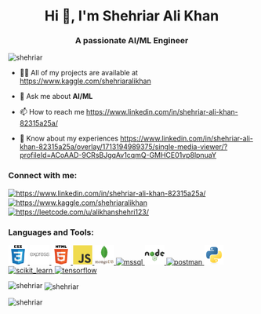 <!DOCTYPE html>
<html lang="en">
<head>
<meta charset="UTF-8">
<meta name="viewport" content="width=device-width, initial-scale=1.0">
<title>Shehriar Ali Khan</title>
</head>
<body>

<h1 align="center">Hi 👋, I'm Shehriar Ali Khan</h1>
<h3 align="center">A passionate AI/ML Engineer</h3>

<p align="left"> <img src="https://komarev.com/ghpvc/?username=shehriar&label=Profile%20views&color=0e75b6&style=flat" alt="shehriar" /> </p>

- 👨‍💻 All of my projects are available at <a href="https://www.kaggle.com/shehriaralikhan">https://www.kaggle.com/shehriaralikhan</a>

- 💬 Ask me about **AI/ML**

- 📫 How to reach me <a href="https://www.linkedin.com/in/shehriar-ali-khan-82315a25a/">https://www.linkedin.com/in/shehriar-ali-khan-82315a25a/</a>

- 📄 Know about my experiences <a href="https://www.linkedin.com/in/shehriar-ali-khan-82315a25a/overlay/1713194989375/single-media-viewer/?profileId=ACoAAD-9CRsBJgqAv1cqmQ-GMHCE01vp8lpnuaY">https://www.linkedin.com/in/shehriar-ali-khan-82315a25a/overlay/1713194989375/single-media-viewer/?profileId=ACoAAD-9CRsBJgqAv1cqmQ-GMHCE01vp8lpnuaY</a>

<h3 align="left">Connect with me:</h3>
<p align="left">
<a href="https://linkedin.com/in/https://www.linkedin.com/in/shehriar-ali-khan-82315a25a/" target="blank"><img align="center" src="https://raw.githubusercontent.com/rahuldkjain/github-profile-readme-generator/master/src/images/icons/Social/linked-in-alt.svg" alt="https://www.linkedin.com/in/shehriar-ali-khan-82315a25a/" height="30" width="40" /></a>
<a href="https://kaggle.com/https://www.kaggle.com/shehriaralikhan" target="blank"><img align="center" src="https://raw.githubusercontent.com/rahuldkjain/github-profile-readme-generator/master/src/images/icons/Social/kaggle.svg" alt="https://www.kaggle.com/shehriaralikhan" height="30" width="40" /></a>
<a href="https://www.leetcode.com/https://leetcode.com/u/alikhanshehri123/" target="blank"><img align="center" src="https://raw.githubusercontent.com/rahuldkjain/github-profile-readme-generator/master/src/images/icons/Social/leet-code.svg" alt="https://leetcode.com/u/alikhanshehri123/" height="30" width="40" /></a>
</p>

<h3 align="left">Languages and Tools:</h3>
<p align="left"> <a href="https://www.w3schools.com/css/" target="_blank" rel="noreferrer"> <img src="https://raw.githubusercontent.com/devicons/devicon/master/icons/css3/css3-original-wordmark.svg" alt="css3" width="40" height="40"/> </a> <a href="https://expressjs.com" target="_blank" rel="noreferrer"> <img src="https://raw.githubusercontent.com/devicons/devicon/master/icons/express/express-original-wordmark.svg" alt="express" width="40" height="40"/> </a> <a href="https://www.w3.org/html/" target="_blank" rel="noreferrer"> <img src="https://raw.githubusercontent.com/devicons/devicon/master/icons/html5/html5-original-wordmark.svg" alt="html5" width="40" height="40"/> </a> <a href="https://developer.mozilla.org/en-US/docs/Web/JavaScript" target="_blank" rel="noreferrer"> <img src="https://raw.githubusercontent.com/devicons/devicon/master/icons/javascript/javascript-original.svg" alt="javascript" width="40" height="40"/> </a> <a href="https://www.mongodb.com/" target="_blank" rel="noreferrer"> <img src="https://raw.githubusercontent.com/devicons/devicon/master/icons/mongodb/mongodb-original-wordmark.svg" alt="mongodb" width="40" height="40"/> </a> <a href="https://www.microsoft.com/en-us/sql-server" target="_blank" rel="noreferrer"> <img src="https://www.svgrepo.com/show/303229/microsoft-sql-server-logo.svg" alt="mssql" width="40" height="40"/> </a> <a href="https://nodejs.org" target="_blank" rel="noreferrer"> <img src="https://raw.githubusercontent.com/devicons/devicon/master/icons/nodejs/nodejs-original-wordmark.svg" alt="nodejs" width="40" height="40"/> </a> <a href="https://postman.com" target="_blank" rel="noreferrer"> <img src="https://www.vectorlogo.zone/logos/getpostman/getpostman-icon.svg" alt="postman" width="40" height="40"/> </a> <a href="https://www.python.org" target="_blank" rel="noreferrer"> <img src="https://raw.githubusercontent.com/devicons/devicon/master/icons/python/python-original.svg" alt="python" width="40" height="40"/> </a> <a href="https://scikit-learn.org/" target="_blank" rel="noreferrer"> <img src="https://upload.wikimedia.org/wikipedia/commons/0/05/Scikit_learn_logo_small.svg" alt="scikit_learn" width="40" height="40"/> </a> <a href="https://www.tensorflow.org" target="_blank" rel="noreferrer"> <img src="https://www.vectorlogo.zone/logos/tensorflow/tensorflow-icon.svg" alt="tensorflow" width="40" height="40"/> </a> </p>

<p><img align="left" src="https://github-readme-stats.vercel.app/api/top-langs?username=shehriar&show_icons=true&locale=en&layout=compact" alt="shehriar" /></p>

<p>&nbsp;<img align="center" src="https://github-readme-stats.vercel.app/api?username=shehriar&show_icons=true&locale=en" alt="shehriar" /></p>

<p><img align="center" src="https://github-readme-streak-stats.herokuapp.com/?user=shehriar&" alt="shehriar" /></p>

</body>
</html>
